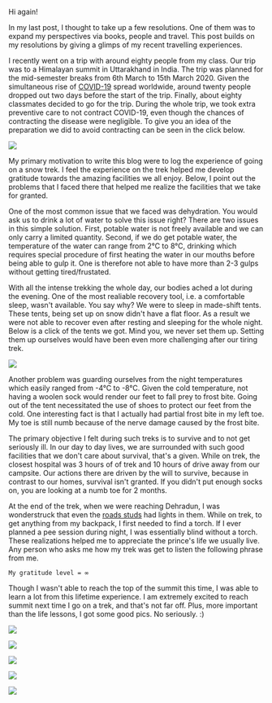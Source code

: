 Hi again! 

In my last post, I thought to take up a few resolutions. One of them was to expand my perspectives via books, people and travel. This post builds on my resolutions by giving a glimps of my recent travelling experiences. 

I recently went on a trip with around eighty people from my class. Our trip was to a Himalayan summit in Uttarakhand in India. The trip was planned for the mid-semester breaks from 6th March to 15th March 2020. Given the simultaneous rise of [COVID-19](https://en.wikipedia.org/wiki/Coronavirus_disease_2019) spread worldwide, around twenty people dropped out two days before the start of the trip. Finally, about eighty classmates decided to go for the trip. During the whole trip, we took extra preventive care to not contract COVID-19, even though the chances of contracting the disease were negligible. To give you an idea of the preparation we did to avoid contracting  can be seen in the click below. 

![](https://i.imgur.com/Soe540N.jpg)


My primary motivation to write this blog were to log the experience of going on a snow trek. I feel the experience on the trek helped me develop gratitude towards the amazing facilities we all enjoy. Below, I point out the problems that I faced there that helped me realize the facilities that we take for granted.


One of the most common issue that we faced was dehydration. You would ask us to drink a lot of water to solve this issue right? There are two issues in this simple solution. First, potable water is not freely available and we can only carry a limited quantity. Second, if we do get potable water, the temperature of the water can range from 2°C to 8°C, drinking which requires special procedure of first heating the water in our mouths before being able to gulp it. One is therefore not able to have more than 2-3 gulps without getting tired/frustated.


With all the intense trekking the whole day, our bodies ached a lot during the evening. One of the most realiable recovery tool, i.e. a comfortable sleep, wasn't available. You say why? We were to sleep in made-shift tents. These tents, being set up on snow didn't have a flat floor. As a result we were not able to recover even after resting and sleeping for the whole night. Below is a click of the tents we got. Mind you, we never set them up. Setting them up ourselves would have been even more challenging after our tiring trek.

![](https://i.imgur.com/5dadFqL.jpg)


Another problem was guarding ourselves from the night temperatures which easily ranged from -4°C to -8°C. Given the cold temperature, not having a woolen sock would render our feet to fall prey to frost bite. Going out of the tent necessitated the use of shoes to protect our feet from the cold. One interesting fact is that I actually had partial frost bite in my left toe. My toe is still numb because of the nerve damage caused by the frost bite.


The primary objective I felt during such treks is to survive and to not get seriously ill. In our day to day lives, we are surrounded with such good facilities that we don't care about survival, that's a given. While on trek, the closest hospital was 3 hours of of trek and 10 hours of drive away from our campsite. Our actions there are driven by the will to survive, because in contrast to our homes, survival isn't granted. If you didn't put enough socks on, you are looking at a numb toe for 2 months.


At the end of the trek, when we were reaching Dehradun, I was wonderstruck that even the [roads studs](https://www.google.com/search?rlz=1C1CHZL_enIN819IN822&sxsrf=ALeKk01UpFjQ8iyXRGjJkiGretAvL95ATA%3A1584807669432&ei=9T52XujtGZOE4-EPrbG62AQ&q=Road+Studs&oq=Road+Studs&gs_l=psy-ab.3..0i273j0l9.586807.589126..589275...0.3..0.171.588.0j4......0....1..gws-wiz.......0i71j0i13j0i13i30j0i10i30j0i8i13i30.c_pJewalMcM&ved=0ahUKEwiovLHR_KvoAhUTwjgGHa2YDksQ4dUDCAs&uact=5) had lights in them. While on trek, to get anything from my backpack, I first needed to find a torch. If I ever planned a pee session during night, I was essentially blind without a torch. These realizations helped me to appreciate the prince's life we usually live. Any person who asks me how my trek was get to listen the following phrase from me. 

```My gratitude level = ∞```

Though I wasn't able to reach the top of the summit this time, I was able to learn a lot from this lifetime experience. I am extremely excited to reach summit next time I go on a trek, and that's not far off. Plus, more important than the life lessons, I got some good pics. No seriously. :)

![](https://i.imgur.com/h2l93jX.jpg)

![](https://i.imgur.com/JJ4pM3l.jpg)

![](https://i.imgur.com/EZZEv87.jpg)

![](https://i.imgur.com/uE9MtuY.jpg)

![](https://i.imgur.com/MhVC6x6.jpg)
